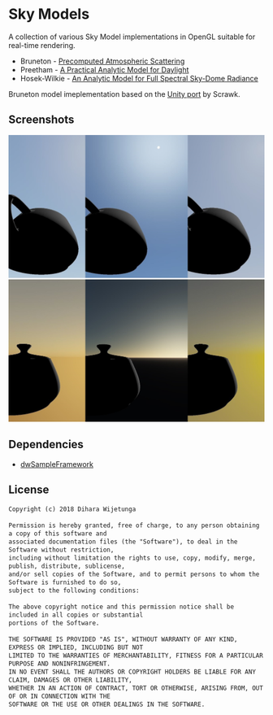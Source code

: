# Sky Models
A collection of various Sky Model implementations in OpenGL suitable for real-time rendering.

* Bruneton - [Precomputed Atmospheric Scattering
](http://www-ljk.imag.fr/Publications/Basilic/com.lmc.publi.PUBLI_Article@11e7cdda2f7_f64b69/article.pdf)
* Preetham - [A Practical Analytic Model for Daylight](hhttps://www.cs.utah.edu/~shirley/papers/sunsky/sunsky.pdf)
* Hosek-Wilkie - [An Analytic Model for Full Spectral Sky-Dome Radiance](https://cgg.mff.cuni.cz/projects/SkylightModelling/HosekWilkie_SkylightModel_SIGGRAPH2012_Preprint_lowres.pdf)

Bruneton model imeplementation based on the [Unity port](https://github.com/Scrawk/Brunetons-Atmospheric-Scatter) by Scrawk.

## Screenshots
![SkyModels](data/SkyModels_1.jpg)
![SkyModels](data/SkyModels_2.jpg)

## Dependencies
* [dwSampleFramework](https://github.com/diharaw/dwSampleFramework) 

## License
```
Copyright (c) 2018 Dihara Wijetunga

Permission is hereby granted, free of charge, to any person obtaining a copy of this software and 
associated documentation files (the "Software"), to deal in the Software without restriction, 
including without limitation the rights to use, copy, modify, merge, publish, distribute, sublicense,
and/or sell copies of the Software, and to permit persons to whom the Software is furnished to do so, 
subject to the following conditions:

The above copyright notice and this permission notice shall be included in all copies or substantial
portions of the Software.

THE SOFTWARE IS PROVIDED "AS IS", WITHOUT WARRANTY OF ANY KIND, EXPRESS OR IMPLIED, INCLUDING BUT NOT 
LIMITED TO THE WARRANTIES OF MERCHANTABILITY, FITNESS FOR A PARTICULAR PURPOSE AND NONINFRINGEMENT. 
IN NO EVENT SHALL THE AUTHORS OR COPYRIGHT HOLDERS BE LIABLE FOR ANY CLAIM, DAMAGES OR OTHER LIABILITY,
WHETHER IN AN ACTION OF CONTRACT, TORT OR OTHERWISE, ARISING FROM, OUT OF OR IN CONNECTION WITH THE 
SOFTWARE OR THE USE OR OTHER DEALINGS IN THE SOFTWARE.
```